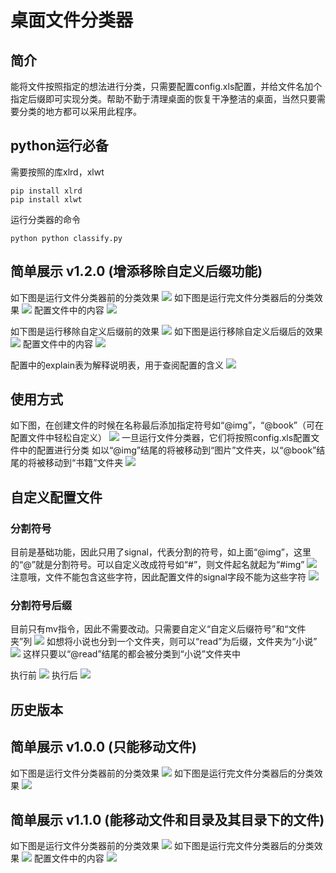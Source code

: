 # 桌面文件分类器
## 简介
能将文件按照指定的想法进行分类，只需要配置config.xls配置，并给文件名加个指定后缀即可实现分类。帮助不勤于清理桌面的恢复干净整洁的桌面，当然只要需要分类的地方都可以采用此程序。

## python运行必备
需要按照的库xlrd，xlwt
```
pip install xlrd
pip install xlwt
```

运行分类器的命令
```
python python classify.py
```

## 简单展示 v1.2.0	(增添移除自定义后缀功能)
如下图是运行文件分类器前的分类效果
![](img/14.png)
如下图是运行完文件分类器后的分类效果
![](img/15.png)
配置文件中的内容
![](img/16.png)

如下图是运行移除自定义后缀前的效果
![](img/17.png)
如下图是运行移除自定义后缀后的效果
![](img/18.png)
配置文件中的内容
![](img/19.png)

配置中的explain表为解释说明表，用于查阅配置的含义
![](img/20.png)

## 使用方式
如下图，在创建文件的时候在名称最后添加指定符号如“@img”，“@book”（可在配置文件中轻松自定义）
![](img/1.png)
一旦运行文件分类器，它们将按照config.xls配置文件中的配置进行分类
如以“@img”结尾的将被移动到“图片”文件夹，以“@book”结尾的将被移动到“书籍”文件夹
![](img/2.png)

## 自定义配置文件 
### 分割符号
目前是基础功能，因此只用了signal，代表分割的符号，如上面“@img”，这里的“@”就是分割符号。可以自定义改成符号如“#”，则文件起名就起为“#img”
![](img/5.png)
注意哦，文件不能包含这些字符，因此配置文件的signal字段不能为这些字符
![](img/6.png)

### 分割符号后缀
目前只有mv指令，因此不需要改动。只需要自定义“自定义后缀符号”和“文件夹”列
![](img/7.png)
如想将小说也分到一个文件夹，则可以“read”为后缀，文件夹为“小说”
![](img/8.png)
这样只要以“@read”结尾的都会被分类到“小说”文件夹中

执行前
![](img/10.png)
执行后
![](img/9.png)



## 历史版本
## 简单展示 v1.0.0	(只能移动文件)
如下图是运行文件分类器前的分类效果
![](img/3.png)
如下图是运行完文件分类器后的分类效果
![](img/4.png)

## 简单展示 v1.1.0	(能移动文件和目录及其目录下的文件)
如下图是运行文件分类器前的分类效果
![](img/11.png)
如下图是运行完文件分类器后的分类效果
![](img/12.png)
配置文件中的内容
![](img/13.png)
